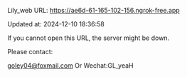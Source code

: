 Lily_web URL: https://ae6d-61-165-102-156.ngrok-free.app

Updated at: 2024-12-10 18:36:58

If you cannot open this URL, the server might be down.

Please contact: 

goley04@foxmail.com Or Wechat:GL_yeaH